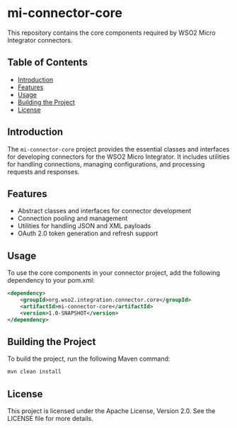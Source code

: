 # mi-connector-core

This repository contains the core components required by WSO2 Micro Integrator connectors.

## Table of Contents

- [Introduction](#introduction)
- [Features](#features)
- [Usage](#usage)
- [Building the Project](#building-the-project)
- [License](#license)

## Introduction

The `mi-connector-core` project provides the essential classes and interfaces for developing connectors for the WSO2 Micro Integrator. It includes utilities for handling connections, managing configurations, and processing requests and responses.

## Features

- Abstract classes and interfaces for connector development
- Connection pooling and management
- Utilities for handling JSON and XML payloads
- OAuth 2.0 token generation and refresh support

## Usage
To use the core components in your connector project, add the following dependency to your pom.xml:

```xml
<dependency>
    <groupId>org.wso2.integration.connector.core</groupId>
    <artifactId>mi-connector-core</artifactId>
    <version>1.0-SNAPSHOT</version>
</dependency>
```

## Building the Project

To build the project, run the following Maven command:

```sh
mvn clean install
```

## License
This project is licensed under the Apache License, Version 2.0. See the LICENSE file for more details.